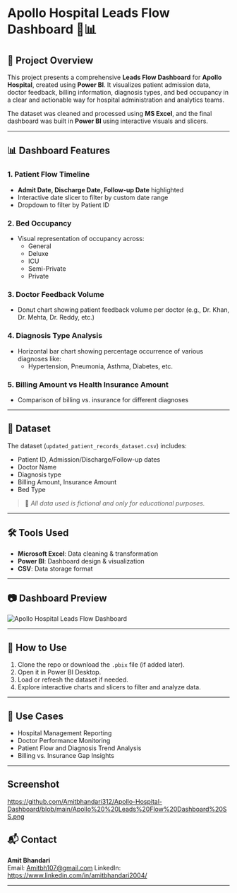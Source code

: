  # Apollo Hospital Leads Flow Dashboard 🏥📊

## 📌 Project Overview

This project presents a comprehensive **Leads Flow Dashboard** for **Apollo Hospital**, created using **Power BI**. It visualizes patient admission data, doctor feedback, billing information, diagnosis types, and bed occupancy in a clear and actionable way for hospital administration and analytics teams.

The dataset was cleaned and processed using **MS Excel**, and the final dashboard was built in **Power BI** using interactive visuals and slicers.

---

## 📊 Dashboard Features

### 1. **Patient Flow Timeline**
- **Admit Date, Discharge Date, Follow-up Date** highlighted
- Interactive date slicer to filter by custom date range
- Dropdown to filter by Patient ID

### 2. **Bed Occupancy**
- Visual representation of occupancy across:
  - General
  - Deluxe
  - ICU
  - Semi-Private
  - Private

### 3. **Doctor Feedback Volume**
- Donut chart showing patient feedback volume per doctor (e.g., Dr. Khan, Dr. Mehta, Dr. Reddy, etc.)

### 4. **Diagnosis Type Analysis**
- Horizontal bar chart showing percentage occurrence of various diagnoses like:
  - Hypertension, Pneumonia, Asthma, Diabetes, etc.

### 5. **Billing Amount vs Health Insurance Amount**
- Comparison of billing vs. insurance for different diagnoses

---

## 📁 Dataset

The dataset (`updated_patient_records_dataset.csv`) includes:
- Patient ID, Admission/Discharge/Follow-up dates
- Doctor Name
- Diagnosis type
- Billing Amount, Insurance Amount
- Bed Type

> 📌 *All data used is fictional and only for educational purposes.*

---

## 🛠️ Tools Used

- **Microsoft Excel**: Data cleaning & transformation
- **Power BI**: Dashboard design & visualization
- **CSV**: Data storage format

---

## 📷 Dashboard Preview

![Apollo Hospital Leads Flow Dashboard](Apollo%20Leads%20Flow%20Dashboard%20SS.png)

---

## 🚀 How to Use

1. Clone the repo or download the `.pbix` file (if added later).
2. Open it in Power BI Desktop.
3. Load or refresh the dataset if needed.
4. Explore interactive charts and slicers to filter and analyze data.

---

## 📌 Use Cases

- Hospital Management Reporting
- Doctor Performance Monitoring
- Patient Flow and Diagnosis Trend Analysis
- Billing vs. Insurance Gap Insights

---
## Screenshot 
https://github.com/Amitbhandari312/Apollo-Hospital-Dashboard/blob/main/Apollo%20%20Leads%20Flow%20Dashboard%20SS.png


## 📬 Contact

**Amit Bhandari**  
Email: Amitbh107@gmail.com 
LinkedIn: https://www.linkedin.com/in/amitbhandari2004/

---
